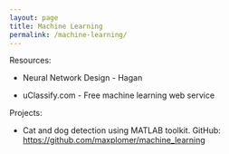 ```yaml
---
layout: page
title: Machine Learning
permalink: /machine-learning/
---
```


Resources:

- Neural Network Design - Hagan

- uClassify.com - Free machine learning web service



Projects:

- Cat and dog detection using MATLAB toolkit. GitHub: <a href="https://github.com/maxplomer/machine_learning" target="_blank">https://github.com/maxplomer/machine_learning</a>